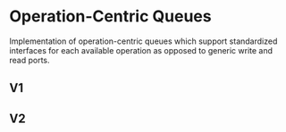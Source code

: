 # Operation-Centric Queues
Implementation of operation-centric queues which support standardized interfaces for each available operation as opposed to generic write and read ports.

## V1

## V2